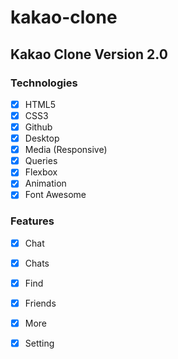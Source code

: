 # kakao-clone

## Kakao Clone Version 2.0

### Technologies

- [x] HTML5 
- [x] CSS3 
- [x] Github 
- [x] Desktop 
- [x] Media (Responsive)
- [x] Queries 
- [x] Flexbox 
- [x] Animation
- [x] Font Awesome

### Features

- [x] Chat 
- [x] Chats 
- [x] Find 
- [x] Friends
- [x] More
- [x] Setting

 
